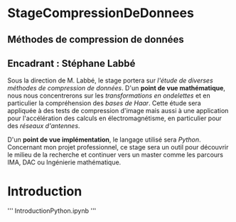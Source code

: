 # StageCompressionDeDonnees
## Méthodes de compression de données 
## Encadrant : Stéphane Labbé

Sous la direction de M. Labbé, le stage portera sur *l'étude de diverses méthodes de compression de données*. 
D'un **point de vue mathématique**, nous nous concentrerons sur les *transformations en ondelettes* et en particulier 
la compréhension des *bases de Haar*. Cette étude sera appliquée à des tests de compression d'image mais aussi à une application 
pour l'accélération des calculs en électromagnétisme, en particulier pour des *réseaux d'antennes*. 

D'un **point de vue implémentation**, le langage utilisé sera *Python*. Concernant mon projet professionnel, ce stage sera un outil 
pour découvrir le milieu de la recherche et continuer vers un master comme les parcours IMA, DAC ou Ingénierie mathématique.

# Introduction

'''
IntroductionPython.ipynb
'''